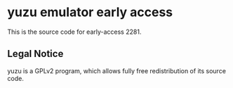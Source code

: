 yuzu emulator early access
=============

This is the source code for early-access 2281.

## Legal Notice

yuzu is a GPLv2 program, which allows fully free redistribution of its source code.